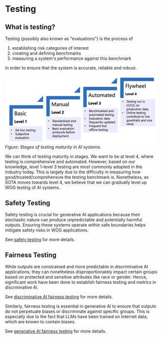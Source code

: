 # Testing

## What is testing?
Testing (possibly also known as "evaluations") is the process of 
1. establishing risk categories of interest
2. creating and defining benchmarks
3. measuring a system's performance against this benchmark

in order to ensure that the system is accurate, reliable and robust.

![Evals](images/testing_progression.png)
_Figure: Stages of testing maturity in AI systems._

We can think of testing maturity in stages. We want to be at level 4, where testing is comprehensive and automated. However, based on our knowledge, level 1-level 3 testing are most commonly adopted in the industry today. This is largely due to the difficulty in measuring how good/trusted/comprehensive the testing benchmark is. Nonetheless, as SOTA moves towards level 4, we believe that we can gradually level up WOG testing of AI systems. 

## Safety Testing

Safety testing is crucial for generative AI applications because their stochastic nature can produce unpredictable and potentially harmful outputs. Ensuring these systems operate within safe boundaries helps mitigate safety risks in WOG applications. 

See [safety testing](testing/safety_testing/safety_testing.md) for more details. 

## Fairness Testing

While outputs are constrained and more predictable in discriminative AI applications, they can nonetheless disproportionately impact certain groups based on protected and sensitive attributes like race or gender. Hence, significant work have been done to establish fairness testing and metrics in discrminative AI. 

See [discriminative AI fairness testing](testing/fairness_testing/fairness_discriminative.md) for more details. 

Similarly, fairness testing is essential in generative AI to ensure that outputs do not perpetuate biases or discriminate against specific groups. This is especially due to the fact that LLMs have been trained on Internet data, which are known to contain biases. 

See [generative AI fairness testing](testing/fairness_testing/fairness_generative.md) for more details. 
